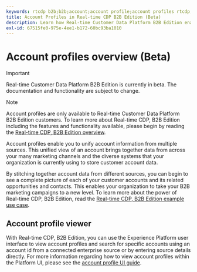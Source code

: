 ```yaml
---
keywords: rtcdp b2b;b2b;account;account profile;account profiles rtcdp;real-time customer data platform;
title: Account Profiles in Real-time CDP B2B Edition (Beta)
description: Learn how Real-time Customer Data Platform B2B Edition enables you to unify account information from multiple sources using account profiles.
exl-id: 67515fe0-975e-4ee1-b172-60bc93ba1010
---
```

# Account profiles overview (Beta)

>[!IMPORTANT]
>
>Real-time Customer Data Platform B2B Edition is currently in beta. The documentation and functionality are subject to change.

>[!NOTE]
>
>Account profiles are only available to Real-time Customer Data Platform B2B Edition customers. To learn more about Real-time CDP, B2B Edition including the features and functionality available, please begin by reading the [Real-time CDP, B2B Edition overview](../b2b-overview.md).

Account profiles enable you to unify account information from multiple sources. This unified view of an account brings together data from across your many marketing channels and the diverse systems that your organization is currently using to store customer account data.

By stitching together account data from different sources, you can begin to see a complete picture of each of your customer accounts and its related opportunities and contacts. This enables your organization to take your B2B marketing campaigns to a new level. To learn more about the power of Real-time CDP, B2B Edition, read the [Real-time CDP, B2B Edition example use case](../b2b-use-case.md).

## Account profile viewer

With Real-time CDP, B2B Edition, you can use the Experience Platform user interface to view account profiles and search for specific accounts using an account id from a connected enterprise source or by entering source details directly. For more information regarding how to view account profiles within the Platform UI, please see the [account profile UI guide](account-profile-ui-guide.md).

